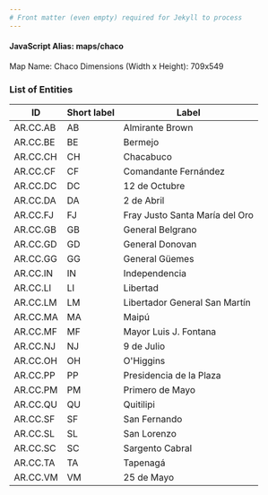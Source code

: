 ```yaml
---
# Front matter (even empty) required for Jekyll to process
---
```


#### JavaScript Alias: maps/chaco

Map Name: Chaco
Dimensions (Width x Height): 709x549

### List of Entities

ID  | Short label | Label
---|---|---|
AR.CC.AB  | AB     | Almirante Brown                
AR.CC.BE  | BE     | Bermejo                        
AR.CC.CH  | CH     | Chacabuco                      
AR.CC.CF  | CF     | Comandante Fernández           
AR.CC.DC  | DC     | 12 de Octubre                  
AR.CC.DA  | DA     | 2 de Abril                     
AR.CC.FJ  | FJ     | Fray Justo Santa María del Oro 
AR.CC.GB  | GB     | General Belgrano               
AR.CC.GD  | GD     | General Donovan                
AR.CC.GG  | GG     | General Güemes                 
AR.CC.IN  | IN     | Independencia                  
AR.CC.LI  | LI     | Libertad                       
AR.CC.LM  | LM     | Libertador General San Martín  
AR.CC.MA  | MA     | Maipú                          
AR.CC.MF  | MF     | Mayor Luis J. Fontana          
AR.CC.NJ  | NJ     | 9 de Julio                     
AR.CC.OH  | OH     | O\'Higgins                     
AR.CC.PP  | PP     | Presidencia de la Plaza        
AR.CC.PM  | PM     | Primero de Mayo                
AR.CC.QU  | QU     | Quitilipi                      
AR.CC.SF  | SF     | San Fernando                   
AR.CC.SL  | SL     | San Lorenzo                    
AR.CC.SC  | SC     | Sargento Cabral                
AR.CC.TA  | TA     | Tapenagá                       
AR.CC.VM  | VM     | 25 de Mayo                     
